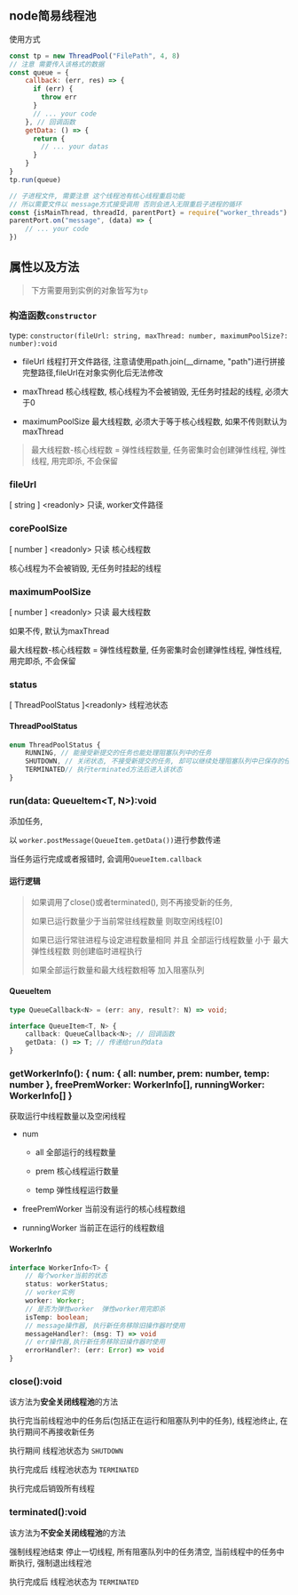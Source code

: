 ## node简易线程池

使用方式

```js
const tp = new ThreadPool("FilePath", 4, 8)
// 注意 需要传入该格式的数据
const queue = {
    callback: (err, res) => {
      if (err) {
        throw err
      }
      // ... your code
    }, // 回调函数
    getData: () => {
      return {
        // ... your datas
      }
    }
}
tp.run(queue)
```

```javascript
// 子进程文件, 需要注意 这个线程池有核心线程重启功能 
// 所以需要文件以 message方式接受调用 否则会进入无限重启子进程的循环
const {isMainThread, threadId, parentPort} = require("worker_threads")
parentPort.on("message", (data) => {
    // ... your code
})
```

## 属性以及方法

> 下方需要用到实例的对象皆写为`tp`

### 构造函数`constructor`

type: `constructor(fileUrl: string, maxThread: number, maximumPoolSize?: number):void`

- fileUrl   线程打开文件路径, 注意请使用path.join(__dirname, "path")进行拼接完整路径,fileUrl在对象实例化后无法修改

- maxThread 核心线程数, 核心线程为不会被销毁, 无任务时挂起的线程, 必须大于0

- maximumPoolSize 最大线程数, 必须大于等于核心线程数, 如果不传则默认为maxThread

> 最大线程数-核心线程数 = 弹性线程数量, 任务密集时会创建弹性线程, 弹性线程, 用完即杀, 不会保留

### fileUrl

[ string ] \<readonly> 只读, worker文件路径

### corePoolSize

[ number ] \<readonly> 只读 核心线程数

核心线程为不会被销毁, 无任务时挂起的线程

### maximumPoolSize

[ number ] \<readonly> 只读 最大线程数

如果不传, 默认为maxThread

最大线程数-核心线程数 = 弹性线程数量, 任务密集时会创建弹性线程, 弹性线程, 用完即杀, 不会保留

### status

[ ThreadPoolStatus ]\<readonly> 线程池状态

#### ThreadPoolStatus

```typescript
enum ThreadPoolStatus {
    RUNNING, // 能接受新提交的任务也能处理阻塞队列中的任务
    SHUTDOWN, // 关闭状态, 不接受新提交的任务, 却可以继续处理阻塞队列中已保存的任务, 阻塞任务处理完成后进入 TERMINATED状态
    TERMINATED// 执行terminated方法后进入该状态
}
```

### run(data: QueueItem<T, N>):void

添加任务, 

以 `worker.postMessage(QueueItem.getData())`进行参数传递

当任务运行完成或者报错时, 会调用`QueueItem.callback`

#### 运行逻辑

> 如果调用了close()或者terminated(), 则不再接受新的任务,
> 
> 如果已运行数量少于当前常驻线程数量 则取空闲线程[0]
> 
> 如果已运行常驻进程与设定进程数量相同 并且 全部运行线程数量 小于 最大弹性线程数 则创建临时进程执行
> 
> 如果全部运行数量和最大线程数相等 加入阻塞队列

#### QueueItem

```typescript
type QueueCallback<N> = (err: any, result?: N) => void;

interface QueueItem<T, N> {
    callback: QueueCallback<N>; // 回调函数
    getData: () => T; // 传递给run的data
}
```

### getWorkerInfo(): { num: { all: number, prem: number, temp: number }, freePremWorker: WorkerInfo<N>[], runningWorker: WorkerInfo<N>[] }

获取运行中线程数量以及空闲线程

- num
  
  - all 全部运行的线程数量
  
  - prem 核心线程运行数量
  
  - temp 弹性线程运行数量

- freePremWorker   当前没有运行的核心线程数组

- runningWorker    当前正在运行的线程数组

#### WorkerInfo

```typescript
interface WorkerInfo<T> {
    // 每个worker当前的状态
    status: workerStatus;
    // worker实例
    worker: Worker;
    // 是否为弹性worker  弹性worker用完即杀
    isTemp: boolean;
    // message操作器, 执行新任务移除旧操作器时使用
    messageHandler?: (msg: T) => void
    // err操作器,执行新任务移除旧操作器时使用
    errorHandler?: (err: Error) => void
}
```

### close():void

该方法为**安全关闭线程池**的方法

执行完当前线程池中的任务后(包括正在运行和阻塞队列中的任务), 线程池终止, 在执行期间不再接收新任务

执行期间 线程池状态为 `SHUTDOWN`

执行完成后 线程池状态为 `TERMINATED`

执行完成后销毁所有线程

### terminated():void

该方法为**不安全关闭线程池**的方法

强制线程池结束 停止一切线程, 所有阻塞队列中的任务清空, 当前线程中的任务中断执行, 强制退出线程池

执行完成后 线程池状态为 `TERMINATED`
